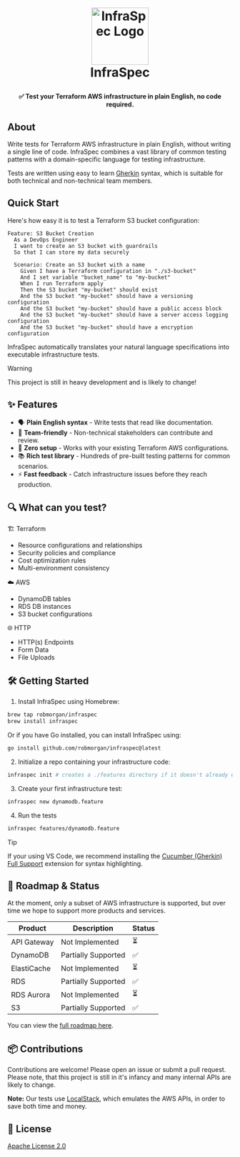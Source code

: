 <h1>
<p align="center">
  <img src="https://github.com/user-attachments/assets/d744b90a-1e44-4b1e-9f5b-35f948991620" alt="InfraSpec Logo" width="128">
  <br>InfraSpec
</h1>
  <p align="center">
    <strong>✅ Test your Terraform AWS infrastructure in plain English, no code required.</strong>
  </p>
</p>

## About

Write tests for Terraform AWS infrastructure in plain English, without writing a single line of code. InfraSpec
combines a vast library of common testing patterns with a domain-specific language for testing infrastructure.

Tests are written using easy to learn [Gherkin](https://cucumber.io/docs/gherkin/) syntax, which is suitable for both
technical and non-technical team members.

## Quick Start

Here's how easy it is to test a Terraform S3 bucket configuration:

```gherkin
Feature: S3 Bucket Creation
  As a DevOps Engineer
  I want to create an S3 bucket with guardrails
  So that I can store my data securely

  Scenario: Create an S3 bucket with a name
    Given I have a Terraform configuration in "./s3-bucket"
    And I set variable "bucket_name" to "my-bucket"
    When I run Terraform apply
    Then the S3 bucket "my-bucket" should exist
    And the S3 bucket "my-bucket" should have a versioning configuration
    And the S3 bucket "my-bucket" should have a public access block
    And the S3 bucket "my-bucket" should have a server access logging configuration
    And the S3 bucket "my-bucket" should have a encryption configuration
```

InfraSpec automatically translates your natural language specifications into executable infrastructure tests.

> [!WARNING]
> This project is still in heavy development and is likely to change!

## ✨ Features

- 🗣️ **Plain English syntax** - Write tests that read like documentation.
- 👥 **Team-friendly** - Non-technical stakeholders can contribute and review.
- 🚀 **Zero setup** - Works with your existing Terraform AWS configurations.
- 📚 **Rich test library** - Hundreds of pre-built testing patterns for common scenarios.
- ⚡ **Fast feedback** - Catch infrastructure issues before they reach production.

## 🔍 What can you test?

🏗️ Terraform

- Resource configurations and relationships
- Security policies and compliance
- Cost optimization rules
- Multi-environment consistency

☁️ AWS

- DynamoDB tables
- RDS DB instances
- S3 bucket configurations

🌐 HTTP

- HTTP(s) Endpoints
- Form Data
- File Uploads

## 🛠️ Getting Started

1. Install InfraSpec using Homebrew:

```sh
brew tap robmorgan/infraspec
brew install infraspec
```

Or if you have Go installed, you can install InfraSpec using:

```sh
go install github.com/robmorgan/infraspec@latest
```

2. Initialize a repo containing your infrastructure code:

```sh
infraspec init # creates a ./features directory if it doesn't already exist
```

3. Create your first infrastructure test:

```sh
infraspec new dynamodb.feature
```

4. Run the tests

```sh
infraspec features/dynamodb.feature
```

> [!TIP]
> If your using VS Code, we recommend installing the [Cucumber (Gherkin) Full Support](https://marketplace.visualstudio.com/items?itemName=alexkrechik.cucumberautocomplete)
extension for syntax highlighting.

## 🎯 Roadmap & Status

At the moment, only a subset of AWS infrastructure is supported, but over time we hope to support more products and
services.

| **Product**   | **Description**     | **Status**   |
| ------------- | ------------------- | ------------ |
| API Gateway   | Not Implemented     |       ⏳     |
| DynamoDB      | Partially Supported |       ✅     |
| ElastiCache   | Not Implemented     |       ⏳     |
| RDS           | Partially Supported |       ✅     |
| RDS Aurora    | Not Implemented     |       ⏳     |
| S3            | Partially Supported |       ✅     |

You can view the [full roadmap here](https://github.com/users/robmorgan/projects/1).

## 📦 Contributions

Contributions are welcome! Please open an issue or submit a pull request. Please note, that this project is still in
it's infancy and many internal APIs are likely to change.

**Note:** Our tests use [LocalStack](https://github.com/localstack/localstack), which emulates the AWS APIs, in order to
save both time and money.

## 📄 License

[Apache License 2.0](https://github.com/robmorgan/infraspec/blob/main/LICENSE.md)
